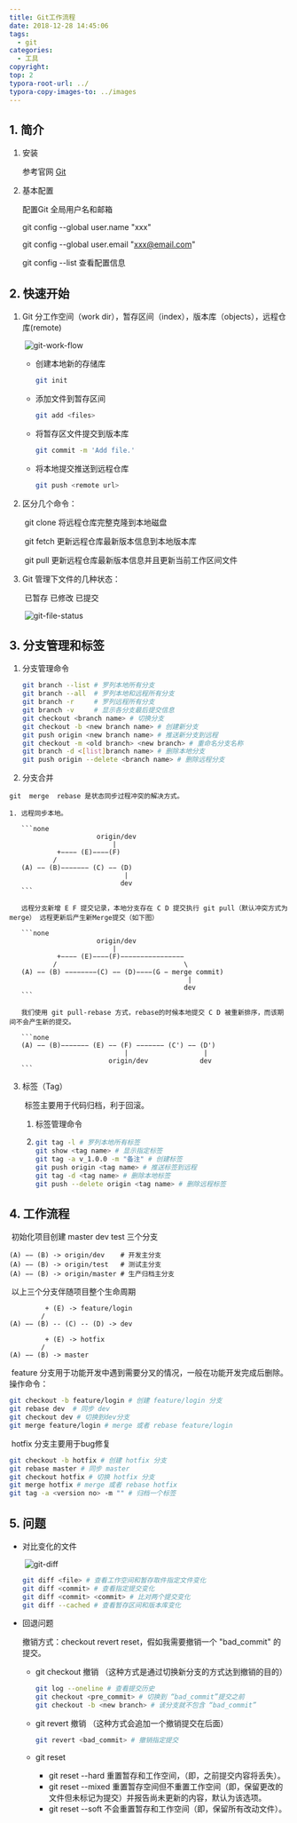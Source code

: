 ```yaml
---
title: Git工作流程
date: 2018-12-28 14:45:06
tags:
  - git
categories: 
  - 工具
copyright:
top: 2
typora-root-url: ../
typora-copy-images-to: ../images
---
```


## 1. 简介

1. 安装

   参考官网 [Git](https://git-scm.com/)

2. 基本配置

   配置Git 全局用户名和邮箱

   git config --global user.name  "xxx"

   git config --global user.email "xxx@email.com"

   git config --list 查看配置信息

## 2. 快速开始

1. Git 分工作空间（work dir），暂存区间（index），版本库（objects），远程仓库(remote)

   ​	![git-work-flow](/images/git-work-flow.png)

   - 创建本地新的存储库

     ```bash
     git init	
     ```

   - 添加文件到暂存区间

     ```bash
     git add <files>
     ```

   - 将暂存区文件提交到版本库

     ```bash
     git commit -m 'Add file.'
     ```
   - 将本地提交推送到远程仓库

     ```bash
     git push <remote url>
     ```


2. 区分几个命令：

	​	git clone 将远程仓库完整克隆到本地磁盘

	​	git fetch 更新远程仓库最新版本信息到本地版本库

	​	git pull  更新远程仓库最新版本信息并且更新当前工作区间文件

3. Git 管理下文件的几种状态：

	​	已暂存 已修改 已提交

	​	![git-file-status](/images/git-file-status.png)



## 3. 分支管理和标签

 1. 分支管理命令

    ```bash
    git branch --list # 罗列本地所有分支
    git branch --all  # 罗列本地和远程所有分支
    git branch -r     # 罗列远程所有分支
    git branch -v     # 显示各分支最后提交信息
    git checkout <branch name> # 切换分支
    git checkout -b <new branch name> # 创建新分支
    git push origin <new branch name> # 推送新分支到远程
    git checkout -m <old branch> <new branch> # 重命名分支名称
    git branch -d <[list]branch name> # 删除本地分支
    git push origin --delete <branch name> # 删除远程分支
    ```

  2. 分支合并

    git  merge  rebase 是状态同步过程冲突的解决方式。

    1. 远程同步本地。

       ```none
                          origin/dev
                              |
                +−−−− (E)−−−−(F)
               /                 
       (A) −− (B)−−−−−−− (C) −− (D)  
                                 |          
                                dev
       ```

       远程分支新增 E F 提交记录，本地分支存在 C D 提交执行 git pull（默认冲突方式为merge） 远程更新后产生新Merge提交（如下图）

       ```none
                          origin/dev
                              |        
                +−−−− (E)−−−−(F)−−−−−−−−−−−−−−−−
               /                                \
       (A) −− (B) −−−−−−−−(C) −− (D)−−−−(G − merge commit)  
                                                 |          
                                                dev 
       ```

       我们使用 git pull-rebase 方式，rebase的时候本地提交 C D 被重新排序，而该期间不会产生新的提交。

       ```none
       (A) −− (B)−−−−−−− (E) −− (F) −−−−−−− (C') −− (D') 
                                 |                   |
                             origin/dev             dev
       ```

3. 标签（Tag）

   ​       标签主要用于代码归档，利于回滚。

   1. 标签管理命令

   2. ```bash
      git tag -l # 罗列本地所有标签
      git show <tag name> # 显示指定标签
      git tag -a v_1.0.0 -m "备注" # 创建标签
      git push origin <tag name> # 推送标签到远程
      git tag -d <tag name> # 删除本地标签
      git push --delete origin <tag name> # 删除远程标签
      ```

## 4. 工作流程

​	初始化项目创建 master dev test 三个分支​	

```
(A) −− (B) -> origin/dev    # 开发主分支      
(A) −− (B) -> origin/test   # 测试主分支             
(A) −− (B) -> origin/master # 生产归档主分支
```

​	以上三个分支伴随项目整个生命周期

```
	     + (E) -> feature/login 
		/
(A) −− (B) -- (C) -- (D) -> dev

		 + (E) -> hotfix
	    /		
(A) −− (B) -> master  
```

​	feature 分支用于功能开发中遇到需要分叉的情况，一般在功能开发完成后删除。操作命令：

```bash
git checkout -b feature/login # 创建 feature/login 分支
git rebase dev  # 同步 dev
git checkout dev # 切换到dev分支
git merge feature/login # merge 或者 rebase feature/login
```

​	hotfix 分支主要用于bug修复

```bash
git checkout -b hotfix # 创建 hotfix 分支
git rebase master # 同步 master 
git checkout hotfix # 切换 hotfix 分支
git merge hotfix # merge 或者 rebase hotfix
git tag -a <version no> -m "" # 归档一个标签
```



## 5. 问题

- 对比变化的文件

  ​	![git-diff](/images/git-diff.png)

  ```bash
  git diff <file> # 查看工作空间和暂存取件指定文件变化
  git diff <commit> # 查看指定提交变化
  git diff <commit> <commit> # 比对两个提交变化
  git diff --cached # 查看暂存区间和版本库变化
  ```

- 回退问题

  撤销方式：checkout revert reset，假如我需要撤销一个 "bad_commit" 的提交。 

  - git checkout 撤销 （这种方式是通过切换新分支的方式达到撤销的目的）

    ```bash
    git log --oneline # 查看提交历史
    git checkout <pre_commit> # 切换到 “bad_commit”提交之前
    git checkout -b <new branch> # 该分支就不包含 “bad_commit” 
    ```

  - git revert 撤销 （这种方式会追加一个撤销提交在后面）

    ```bash
    git revert <bad_commit> # 撤销指定提交
    ```

  - git reset

    - git reset --hard   重置暂存和工作空间，（即，之前提交内容将丢失）。
    - git reset --mixed 重置暂存空间但不重置工作空间（即，保留更改的文件但未标记为提交）并报告尚未更新的内容，默认为该选项。
    - git reset --soft  不会重置暂存和工作空间（即，保留所有改动文件）。